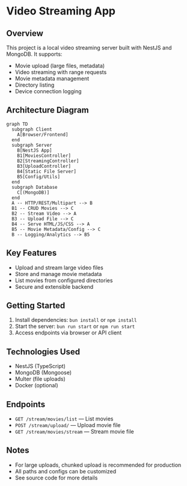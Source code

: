# Video Streaming App

## Overview

This project is a local video streaming server built with NestJS and MongoDB. It supports:

- Movie upload (large files, metadata)
- Video streaming with range requests
- Movie metadata management
- Directory listing
- Device connection logging

## Architecture Diagram

```mermaid
graph TD
  subgraph Client
    A[Browser/Frontend]
  end
  subgraph Server
    B[NestJS App]
    B1[MoviesController]
    B2[StreamingController]
    B3[UploadController]
    B4[Static File Server]
    B5[Config/Utils]
  end
  subgraph Database
    C[(MongoDB)]
  end
  A -- HTTP/REST/Multipart --> B
  B1 -- CRUD Movies --> C
  B2 -- Stream Video --> A
  B3 -- Upload File --> C
  B4 -- Serve HTML/JS/CSS --> A
  B5 -- Movie Metadata/Config --> C
  B -- Logging/Analytics --> B5
```

## Key Features

- Upload and stream large video files
- Store and manage movie metadata
- List movies from configured directories
- Secure and extensible backend

## Getting Started

1. Install dependencies: `bun install` or `npm install`
2. Start the server: `bun run start` or `npm run start`
3. Access endpoints via browser or API client

## Technologies Used

- NestJS (TypeScript)
- MongoDB (Mongoose)
- Multer (file uploads)
- Docker (optional)

## Endpoints

- `GET /stream/movies/list` — List movies
- `POST /stream/upload/` — Upload movie file
- `GET /stream/movies/stream` — Stream movie file

## Notes

- For large uploads, chunked upload is recommended for production
- All paths and configs can be customized
- See source code for more details
